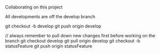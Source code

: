 Collaborating on this project

All developments are off the develop branch

git checkout -b develop
git push origin develop

// always remember to pull down new changes first before working on the branch
git checkout develop
git pull origin develop 
git checkout -b statusFeature
git push origin statusFeature 